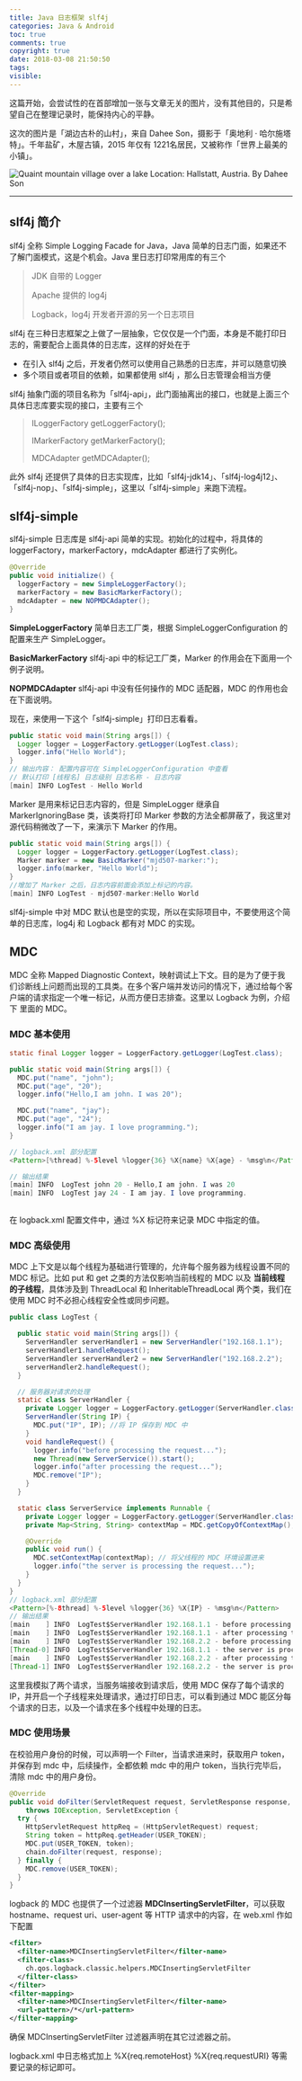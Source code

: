 ```yaml
---
title: Java 日志框架 slf4j
categories: Java & Android
toc: true
comments: true
copyright: true
date: 2018-03-08 21:50:50
tags:
visible:
---
```


这篇开始，会尝试性的在首部增加一张与文章无关的图片，没有其他目的，只是希望自己在整理记录时，能保持内心的平静。

这次的图片是「湖边古朴的山村」，来自 Dahee Son，摄影于「奥地利 · 哈尔施塔特」。千年盐矿，木屋古镇，2015 年仅有 1221名居民，又被称作「世界上最美的小镇」。

<!--more-->

![Quaint mountain village over a lake <br/> Location: Hallstatt, Austria.  By Dahee Son](https://user-images.githubusercontent.com/8939151/111025343-79a9f980-841e-11eb-8977-e0ed68b2ce54.png)

------

## slf4j 简介

slf4j 全称 Simple Logging Facade for Java，Java 简单的日志门面，如果还不了解门面模式，这是个机会。Java 里日志打印常用库的有三个

> JDK 自带的 Logger
>
> Apache 提供的 log4j
>
> Logback，log4j 开发者开源的另一个日志项目

slf4j 在三种日志框架之上做了一层抽象，它仅仅是一个门面，本身是不能打印日志的，需要配合上面具体的日志库，这样的好处在于

- 在引入 slf4j 之后，开发者仍然可以使用自己熟悉的日志库，并可以随意切换
- 多个项目或者项目的依赖，如果都使用 slf4j ，那么日志管理会相当方便

slf4j 抽象门面的项目名称为「slf4j-api」，此门面抽离出的接口，也就是上面三个具体日志库要实现的接口，主要有三个

>ILoggerFactory getLoggerFactory();
>
>IMarkerFactory getMarkerFactory();
>
>MDCAdapter getMDCAdapter();

此外 slf4j 还提供了具体的日志实现库，比如「slf4j-jdk14」、「slf4j-log4j12」、「slf4j-nop」、「slf4j-simple」，这里以「slf4j-simple」来跑下流程。



## slf4j-simple

slf4j-simple 日志库是 slf4j-api 简单的实现。初始化的过程中，将具体的 loggerFactory，markerFactory，mdcAdapter 都进行了实例化。

```java
@Override
public void initialize() {
  loggerFactory = new SimpleLoggerFactory();
  markerFactory = new BasicMarkerFactory();
  mdcAdapter = new NOPMDCAdapter();
}
```

**SimpleLoggerFactory**  简单日志工厂类，根据 SimpleLoggerConfiguration 的配置来生产 SimpleLogger。

**BasicMarkerFactory**  slf4j-api 中的标记工厂类，Marker 的作用会在下面用一个例子说明。

**NOPMDCAdapter**  slf4j-api 中没有任何操作的 MDC 适配器，MDC 的作用也会在下面说明。

现在，来使用一下这个「slf4j-simple」打印日志看看。

```java
public static void main(String args[]) {
  Logger logger = LoggerFactory.getLogger(LogTest.class);
  logger.info("Hello World");
}
// 输出内容： 配置内容可在 SimpleLoggerConfiguration 中查看
// 默认打印 [线程名] 日志级别 日志名称 - 日志内容
[main] INFO LogTest - Hello World
```

Marker 是用来标记日志内容的，但是 SimpleLogger 继承自 MarkerIgnoringBase 类，该类将打印 Marker 参数的方法全都屏蔽了，我这里对源代码稍微改了一下，来演示下 Marker 的作用。

```java
public static void main(String args[]) {
  Logger logger = LoggerFactory.getLogger(LogTest.class);
  Marker marker = new BasicMarker("mjd507-marker:");
  logger.info(marker, "Hello World");
}
//增加了 Marker 之后，日志内容前面会添加上标记的内容。
[main] INFO LogTest - mjd507-marker:Hello World
```

slf4j-simple 中对 MDC 默认也是空的实现，所以在实际项目中，不要使用这个简单的日志库，log4j 和 Logback 都有对 MDC 的实现。

## MDC

MDC 全称 Mapped Diagnostic Context，映射调试上下文。目的是为了便于我们诊断线上问题而出现的工具类。在多个客户端并发访问的情况下，通过给每个客户端的请求指定一个唯一标记，从而方便日志排查。这里以 Logback 为例，介绍下 里面的 MDC。

### MDC 基本使用

```java
static final Logger logger = LoggerFactory.getLogger(LogTest.class);

public static void main(String args[]) {
  MDC.put("name", "john");
  MDC.put("age", "20");
  logger.info("Hello,I am john. I was 20");

  MDC.put("name", "jay");
  MDC.put("age", "24");
  logger.info("I am jay. I love programming.");
}

// logback.xml 部分配置
<Pattern>[%thread] %-5level %logger{36} %X{name} %X{age} - %msg%n</Pattern>

// 输出结果
[main] INFO  LogTest john 20 - Hello,I am john. I was 20
[main] INFO  LogTest jay 24 - I am jay. I love programming.
    
```

在 logback.xml 配置文件中，通过 %X 标记符来记录 MDC 中指定的值。

### MDC 高级使用

MDC 上下文是以每个线程为基础进行管理的，允许每个服务器为线程设置不同的 MDC 标记。比如 put 和 get 之类的方法仅影响当前线程的 MDC 以及 **当前线程的子线程**，具体涉及到 ThreadLocal 和 InheritableThreadLocal 两个类，我们在使用 MDC 时不必担心线程安全性或同步问题。

```java
public class LogTest {

  public static void main(String args[]) {
    ServerHandler serverHandler1 = new ServerHandler("192.168.1.1");
    serverHandler1.handleRequest();
    ServerHandler serverHandler2 = new ServerHandler("192.168.2.2");
    serverHandler2.handleRequest();
  }

  // 服务器对请求的处理
  static class ServerHandler {
    private Logger logger = LoggerFactory.getLogger(ServerHandler.class);
    ServerHandler(String IP) {
      MDC.put("IP", IP); //将 IP 保存到 MDC 中
    }
    void handleRequest() {
      logger.info("before processing the request...");
      new Thread(new ServerService()).start();
      logger.info("after processing the request...");
      MDC.remove("IP");
    }
  }

  static class ServerService implements Runnable {
    private Logger logger = LoggerFactory.getLogger(ServerHandler.class);
    private Map<String, String> contextMap = MDC.getCopyOfContextMap(); // 获取 MDC 上下文副本

    @Override
    public void run() {
      MDC.setContextMap(contextMap); // 将父线程的 MDC 环境设置进来
      logger.info("the server is processing the request...");
    }
  }
}
// logback.xml 部分配置
<Pattern>[%-8thread] %-5level %logger{36} %X{IP} - %msg%n</Pattern>
// 输出结果
[main    ] INFO  LogTest$ServerHandler 192.168.1.1 - before processing the request...
[main    ] INFO  LogTest$ServerHandler 192.168.1.1 - after processing the request...
[main    ] INFO  LogTest$ServerHandler 192.168.2.2 - before processing the request...
[Thread-0] INFO  LogTest$ServerHandler 192.168.1.1 - the server is processing the request...
[main    ] INFO  LogTest$ServerHandler 192.168.2.2 - after processing the request...
[Thread-1] INFO  LogTest$ServerHandler 192.168.2.2 - the server is processing the request...

```

这里我模拟了两个请求，当服务端接收到请求后，使用 MDC 保存了每个请求的 IP，并开启一个子线程来处理请求，通过打印日志，可以看到通过 MDC 能区分每个请求的日志，以及一个请求在多个线程中处理的日志。

### MDC 使用场景

在校验用户身份的时候，可以声明一个 Filter，当请求进来时，获取用户 token，并保存到 mdc 中，后续操作，全都依赖 mdc 中的用户 token，当执行完毕后，清除 mdc 中的用户身份。

```java
@Override
public void doFilter(ServletRequest request, ServletResponse response, FilterChain chain)
    throws IOException, ServletException {
  try {
    HttpServletRequest httpReq = (HttpServletRequest) request;
    String token = httpReq.getHeader(USER_TOKEN);
    MDC.put(USER_TOKEN, token);
    chain.doFilter(request, response);
  } finally {
    MDC.remove(USER_TOKEN);
  }
}
```

logback 的 MDC 也提供了一个过滤器 **MDCInsertingServletFilter**，可以获取 hostname、request uri、user-agent 等 HTTP 请求中的内容，在 web.xml 作如下配置

```xml
<filter>
  <filter-name>MDCInsertingServletFilter</filter-name>
  <filter-class>
    ch.qos.logback.classic.helpers.MDCInsertingServletFilter
  </filter-class>
</filter>
<filter-mapping>
  <filter-name>MDCInsertingServletFilter</filter-name>
  <url-pattern>/*</url-pattern>
</filter-mapping> 
```

确保 MDCInsertingServletFilter 过滤器声明在其它过滤器之前。

logback.xml 中日志格式加上 %X{req.remoteHost} %X{req.requestURI} 等需要记录的标记即可。